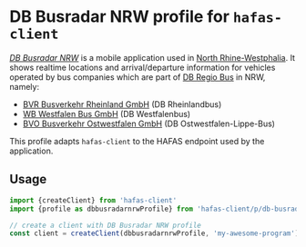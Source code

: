 # DB Busradar NRW profile for `hafas-client`

[*DB Busradar NRW*](https://www.bahn.de/westfalenbus/view/fahrplan/busradar.shtml) is a mobile application used in [North Rhine-Westphalia](https://en.wikipedia.org/wiki/North_Rhine-Westphalia).
It shows realtime locations and arrival/departure information for vehicles operated by bus companies which are part of [DB Regio Bus](https://www.dbregio.de/db_regio/view/wir/bus.shtml) in NRW, namely:
- [BVR Busverkehr Rheinland GmbH](https://www.rheinlandbus.de/) (DB Rheinlandbus)
- [WB Westfalen Bus GmbH](https://www.westfalenbus.de/) (DB Westfalenbus)
- [BVO Busverkehr Ostwestfalen GmbH](https://www.ostwestfalen-lippe-bus.de) (DB Ostwestfalen-Lippe-Bus)

This profile adapts `hafas-client` to the HAFAS endpoint used by the application.

## Usage

```js
import {createClient} from 'hafas-client'
import {profile as dbbusradarnrwProfile} from 'hafas-client/p/db-busradar-nrw/index.js'

// create a client with DB Busradar NRW profile
const client = createClient(dbbusradarnrwProfile, 'my-awesome-program')
```
